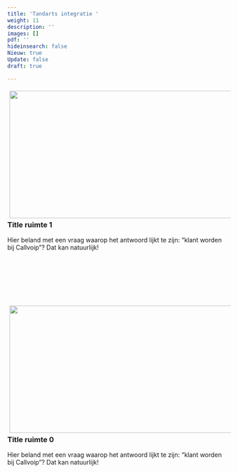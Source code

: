 ```yaml
---
title: 'Tandarts integratie '
weight: 11
description: ''
images: []
pdf: ''
hideinsearch: false
Nieuw: true
Update: false
draft: true

---
```


  
<img src="![](https://res.cloudinary.com/callvoip/image/upload/v1617089092/tandartssupport1_klie07.png)" style="float:left; padding:5px;" width="520" height="290"><h3>Title ruimte 1</h3>Hier beland met een vraag waarop het antwoord lijkt te zijn: “klant worden bij Callvoip”? Dat kan natuurlijk!<br><br><br><br><br><br><br>  
<img src="![](https://res.cloudinary.com/callvoip/image/upload/v1617089091/tandartssupport2_htv0dc.png)" style="float:left; padding:5px;" width="520" height="290"><h3>Title ruimte 0</h3>Hier beland met een vraag waarop het antwoord lijkt te zijn: “klant worden bij Callvoip”? Dat kan natuurlijk!<br><br><br><br><br><br><br>